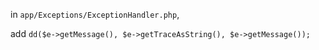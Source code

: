 in `app/Exceptions/ExceptionHandler.php`,

add `dd($e->getMessage(), $e->getTraceAsString(), $e->getMessage());`
